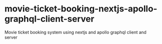 # movie-ticket-booking-nextjs-apollo-graphql-client-server
Movie ticket booking system using nextjs and apollo graphql client and server
